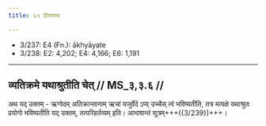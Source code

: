 ```yaml
---
title: ६५ टिप्पणयः

---
```

- 3/237: E4 (Fn.): ākhyāyate
- 3/238: E2: 4,202; E4: 4,166; E6: 1,191

____________________________________________


## व्यतिक्रमे यथाश्रुतीति चेत् // MS_३,३.६ //

अथ यद् उक्तम् - ऋग्वेदम् अतिक्रान्तानाम् ऋचां यजुर्वेदे ऽप्य् उच्चैस् त्वं भविष्यतीति, तत्र मत्पक्षे यथाश्रुतः प्रयोगो भविष्यतीति यद् उक्तम्, तत्परिहर्तव्यम् इति। आभाषान्तं सूत्रम्+++({3/239})+++।